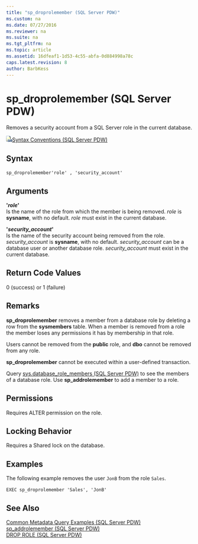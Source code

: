 ```yaml
---
title: "sp_droprolemember (SQL Server PDW)"
ms.custom: na
ms.date: 07/27/2016
ms.reviewer: na
ms.suite: na
ms.tgt_pltfrm: na
ms.topic: article
ms.assetid: 16dfeaf1-1d53-4c55-abfa-0d884998a78c
caps.latest.revision: 8
author: BarbKess
---
```

# sp_droprolemember (SQL Server PDW)
Removes a security account from a SQL Server role in the current database.  
  
![Topic link icon](../../mpp/sqlpdw/media/Topic_Link.gif "Topic_Link")[Syntax Conventions &#40;SQL Server PDW&#41;](../../mpp/sqlpdw/syntax-conventions-sql-server-pdw.md)  
  
## Syntax  
  
```  
sp_droprolemember'role' , 'security_account'  
```  
  
## Arguments  
**'***role***'**  
Is the name of the role from which the member is being removed. *role* is **sysname**, with no default. *role* must exist in the current database.  
  
**'***security_account***'**  
Is the name of the security account being removed from the role. *security_account* is **sysname**, with no default. *security_account* can be a database user or another database role. *security_account* must exist in the current database.  
  
## Return Code Values  
0 (success) or 1 (failure)  
  
## Remarks  
**sp_droprolemember** removes a member from a database role by deleting a row from the **sysmembers** table. When a member is removed from a role the member loses any permissions it has by membership in that role.  
  
Users cannot be removed from the **public** role, and **dbo** cannot be removed from any role.  
  
**sp_droprolemember** cannot be executed within a user-defined transaction.  
  
Query [sys.database_role_members &#40;SQL Server PDW&#41;](../../mpp/sqlpdw/sys-database-role-members-sql-server-pdw.md) to see the members of a database role. Use **sp_addrolemember** to add a member to a role.  
  
## Permissions  
Requires ALTER permission on the role.  
  
## Locking Behavior  
Requires a Shared lock on the database.  
  
## Examples  
The following example removes the user `JonB` from the role `Sales`.  
  
```  
EXEC sp_droprolemember 'Sales', 'JonB'  
```  
  
## See Also  
[Common Metadata Query Examples &#40;SQL Server PDW&#41;](../../mpp/sqlpdw/common-metadata-query-examples-sql-server-pdw.md)  
[sp_addrolemember &#40;SQL Server PDW&#41;](../../mpp/sqlpdw/sp-addrolemember-sql-server-pdw.md)  
[DROP ROLE &#40;SQL Server PDW&#41;](../../mpp/sqlpdw/drop-role-sql-server-pdw.md)  
  
